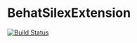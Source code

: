 BehatSilexExtension
===================

[![Build Status](https://travis-ci.org/MovingImage24/BehatSilexExtension.svg)](https://travis-ci.org/MovingImage24/BehatSilexExtension)
